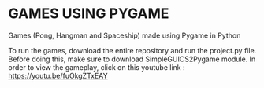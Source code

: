 # GAMES USING PYGAME
Games (Pong, Hangman and Spaceship) made using Pygame in Python

To run the games, download the entire repository and run the project.py file. Before doing this, make sure to download SimpleGUICS2Pygame module. 
In order to view the gameplay, click on this youtube link : https://youtu.be/fuOkgZTxEAY 
